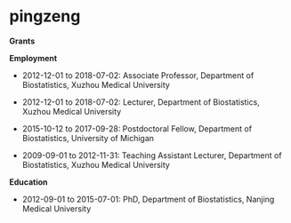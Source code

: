 # pingzeng
**Grants**

**Employment**
+ 2012-12-01 to 2018-07-02: Associate Professor, Department of Biostatistics, Xuzhou Medical University

+ 2012-12-01 to 2018-07-02: Lecturer, Department of Biostatistics, Xuzhou Medical University

+ 2015-10-12 to 2017-09-28: Postdoctoral Fellow, Department of Biostatistics, University of Michigan

+ 2009-09-01 to 2012-11-31: Teaching Assistant Lecturer, Department of Biostatistics, Xuzhou Medical University

**Education**
+ 2012-09-01 to 2015-07-01: PhD, Department of Biostatistics, Nanjing Medical University

